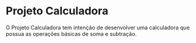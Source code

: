 # Projeto Calculadora

O Projeto Calculadora tem intenção de desenvolver uma calculadora que possua as operações básicas de soma e subtração.

